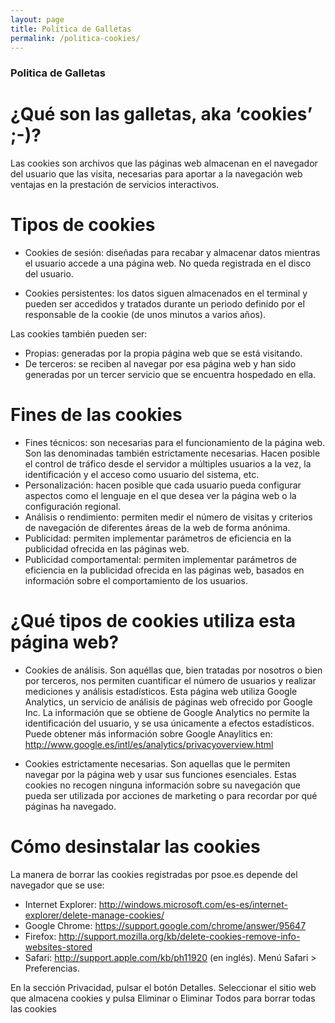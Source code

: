 ```yaml
---
layout: page
title: Política de Galletas
permalink: /politica-cookies/
---
```


### **Politica de Galletas**

# ¿Qué son las galletas, aka ‘cookies’ ;-)?

Las cookies son archivos que las páginas web almacenan en el navegador del usuario que las visita, necesarias para aportar a la navegación web ventajas en la prestación de servicios interactivos.

# Tipos de cookies

- Cookies de sesión: diseñadas para recabar y almacenar datos mientras el usuario accede a una página web. No queda registrada en el disco del usuario.

- Cookies persistentes: los datos siguen almacenados en el terminal y pueden ser accedidos y tratados durante un periodo definido por el responsable de la cookie (de unos minutos a varios años).

Las cookies también pueden ser:

- Propias: generadas por la propia página web que se está visitando.
- De terceros: se reciben al navegar por esa página web y han sido generadas por un tercer servicio que se encuentra hospedado en ella.

# Fines de las cookies

- Fines técnicos: son necesarias para el funcionamiento de la página web. Son las denominadas también estrictamente necesarias. Hacen posible el control de tráfico desde el servidor a múltiples usuarios a la vez, la identificación y el acceso como usuario del sistema, etc.
- Personalización: hacen posible que cada usuario pueda configurar aspectos como el lenguaje en el que desea ver la página web o la configuración regional.
- Análisis o rendimiento: permiten medir el número de visitas y criterios de navegación de diferentes áreas de la web de forma anónima.
- Publicidad: permiten implementar parámetros de eficiencia en la publicidad ofrecida en las páginas web.
- Publicidad comportamental: permiten implementar parámetros de eficiencia en la publicidad ofrecida en las páginas web, basados en información sobre el comportamiento de los usuarios.

# ¿Qué tipos de cookies utiliza esta página web?

- Cookies de análisis. Son aquéllas que, bien tratadas por nosotros o bien por terceros, nos permiten cuantificar el número de usuarios y realizar mediciones y análisis estadísticos. Esta página web utiliza Google Analytics, un servicio de análisis de páginas web ofrecido por Google Inc. La información que se obtiene de Google Analytics no permite la identificación del usuario, y se usa únicamente a efectos estadísticos. Puede obtener más información sobre Google Anaylitics en: http://www.google.es/intl/es/analytics/privacyoverview.html

- Cookies estrictamente necesarias. Son aquellas que le permiten navegar por la página web y usar sus funciones esenciales. Estas cookies no recogen ninguna información sobre su navegación que pueda ser utilizada por acciones de marketing o para recordar por qué páginas ha navegado.

# Cómo desinstalar las cookies

La manera de borrar las cookies registradas por psoe.es depende del navegador que se use:

- Internet Explorer: http://windows.microsoft.com/es-es/internet-explorer/delete-manage-cookies/
- Google Chrome: https://support.google.com/chrome/answer/95647
- Firefox: http://support.mozilla.org/kb/delete-cookies-remove-info-websites-stored
- Safari: http://support.apple.com/kb/ph11920 (en inglés). Menú Safari > Preferencias.

En la sección Privacidad, pulsar el botón Detalles. Seleccionar el sitio web que almacena cookies y pulsa Eliminar o Eliminar Todos para borrar todas las cookies

